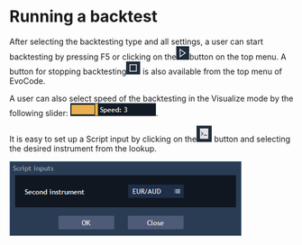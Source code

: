 # Running a backtest

After selecting the backtesting type and all settings, a user can start backtesting by pressing F5 or clicking on the![](../../.gitbook/assets/1%20%2878%29.png)button on the top menu. A button for stopping backtesting![](../../.gitbook/assets/2%20%2863%29.png)
is also available from the top menu of EvoCode.

A user can also select speed of the backtesting in the Visualize mode by the following slider: ![](../../.gitbook/assets/3%20%2827%29.png).

It is easy to set up a Script input by clicking on the![](../../.gitbook/assets/4%20%2811%29.png)
button and selecting the desired instrument from the lookup.

![](../../.gitbook/assets/5%20%2831%29.png)

 

